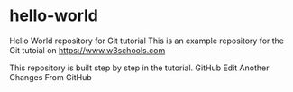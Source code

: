 # hello-world
Hello World repository for Git tutorial
This is an example repository for the Git tutoial on https://www.w3schools.com

This repository is built step by step in the tutorial.
GitHub Edit
Another Changes From GitHub
